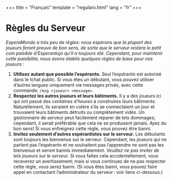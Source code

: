 +++
title = "Français"
template = "regularo.html"
lang = "fr"
+++

# Règles du Serveur

_EsperaMondo a très peu de règles: nous espérons que la plupart des joueurs feront preuve de bon sens, de sorte que le serveur restera le petit coin paisible d’Esperantujo qu’il a toujours été.
Cependant, pour maintenir cette paisibilité, nous avons établis quelques règles de base pour nos joueurs :_

1.  **Utilisez autant que possible l’espéranto.**
    Seul l’espéranto est autorisé dans le tchat public.
    Si vous êtes un débutant, vous pouvez utiliser d’autres langues uniquement via messages privés, avec cette commande: `/msg <joueur> <message>`.
2.  **Respectez les autres joueurs et leurs bâtiments.**
    Il y a des joueurs ici qui ont passé des _centaines d’heures_ à construires leurs bâtiments.
    Naturellement, ils seraient en colère s’ils se connectaient un jour et trouvaient leurs bâtiments détruits ou complétement vidés.
    Un gestionnaire de serveur peut facilement réparer de tels dommages; cependant, il serait préférable que cela ne se produisent jamais.
    Ayez du bon sens!
    Si vous enfreignez cette règle, vous pouvez être banni.
3.  **Invitez seulement d’autres espérantistes sur le serveur.**
    Les débutants sont toujours les bienvenus sur le serveur.
    Cependant, les joueurs qui ne parlent pas l’espéranto et ne souhaitent pas l’apprendre ne sont pas les bienvenus et seront bannis immédiatement.
    _Veuillez ne pas inviter de tels joueurs sur le serveur._
    Si vous faites cela accidentellement, vous receverez un avertissement; mais si vous continuez de ne pas respecter cette règle, vous serez banni.
    (Si vous êtes banni, vous pouvez faire appel en contactant l’administrateur du serveur : voir liens ci-dessous.)
